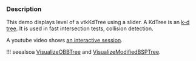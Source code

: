 ### Description
This demo displays level of a vtkKdTree using a slider. A KdTree is an [k-d tree](https://en.wikipedia.org/wiki/K-d_tree). It is used in fast intersection tests, collision detection.

A youtube video shows [an interactive session](https://www.youtube.com/watch?v=tfpb-2aBiyk).

!!! seealsoa
    [VisualizeOBBTree](/Cxx/DataStructures/VisualizeOBBTree) and [VisualizeModifiedBSPTree](/Cxx/DataStructures/VisualizeModifiedBSPTree).
